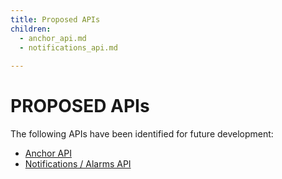 ```yaml
---
title: Proposed APIs
children:
  - anchor_api.md
  - notifications_api.md
 
---
```


# PROPOSED APIs

The following APIs have been identified for future development:

  - [Anchor API](anchor_api.md)
  - [Notifications / Alarms API](notifications_api.md)
